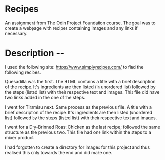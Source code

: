  # Recipes
 
 An assignment from The Odin Project Foundation course. The goal was to create a webpage with recipes containing images and any links if necessary.

# Description --

I used the following site: https://www.simplyrecipes.com/ to find the following recipes.

Quesadilla was the first. The HTML contains a title with a brief description of the recipe.
It's ingredients are then listed (in unordered list) followed by the steps (listed list) with their respective text and images.
  This file did have two links added in the one of the steps.

I went for Tiramisu next. Same process as the previous file. A title with a brief description of the recipe.
It's ingredients are then listed (unordered list) followed by the steps (listed list) with their respective text and images.

I went for a Dry-Brinned Roast Chicken as the last recipe; followed the same structure as the previous two.
  This file had one link within the steps to a mixer product.

I had forgotten to create a directory for images for this project and thus realised this only towards the end and did make one.
